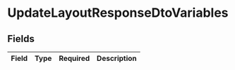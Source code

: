 # UpdateLayoutResponseDtoVariables


## Fields

| Field       | Type        | Required    | Description |
| ----------- | ----------- | ----------- | ----------- |